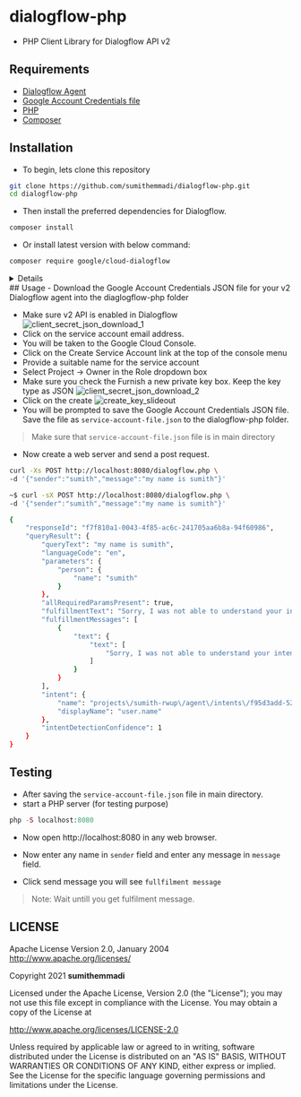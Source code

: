 # dialogflow-php
- PHP Client Library for Dialogflow API v2

## Requirements

* [Dialogflow Agent](https://dialogflow.com/docs/reference/v2-agent-setup)
* [Google Account Credentials file](https://cloud.google.com/docs/authentication/production)
* [PHP ](http://php.net/downloads.php)
* [Composer](https://getcomposer.org/)

## Installation

- To begin, lets clone this repository
```bash
git clone https://github.com/sumithemmadi/dialogflow-php.git
cd dialogflow-php
```
- Then  install the preferred dependencies for Dialogflow.

```bash
composer install
```

- Or install latest version with below command:
```bash
composer require google/cloud-dialogflow
```
<details>
<h2 id="before" data-text="Before you begin">Before you begin</h2>
<p>You should do the following before reading this guide:</p>
<ol>
  <li>Read <a href="/dialogflow/docs/basics">Dialogflow basics</a>. </li>
  <li>Read <a href="/dialogflow/docs/editions">Editions</a>. </li>
</ol>
<h2 id="gcp-console" data-text="About the Google Cloud Console">About the Google Cloud Console</h2>
<p>
<p> The Google Cloud Console ( <a href="https://support.google.com/cloud/answer/3465889?hl=en&ref_topic=3340599" class="external" target="_blank">visit documentation</a>, <a href="https://console.cloud.google.com/" class="external" target="_blank">open console</a>) is a web UI used to provision, configure, manage, and monitor systems that use Google Cloud products. You use the Google Cloud Console to set up and manage Dialogflow resources. </p>
</p>
<h2 id="project" data-text="Create a project">Create a project</h2>
<p>
<p> To use services provided by Google Cloud, you must create a <em>project</em>. A project organizes all your Google Cloud resources. A project consists of a set of collaborators, enabled APIs (and other resources), monitoring tools, billing information, and authentication and access controls. You can create one project, or you can create multiple projects and use them to organize your Google Cloud resources in a <a href="/resource-manager/docs/cloud-platform-resource-hierarchy">resource hierarchy</a>. When creating a project, take note of the <a href="/resource-manager/docs/creating-managing-projects#identifying_projects">project ID</a>. You will need this ID to make API calls. For more information on projects, see the <a href="/resource-manager/docs/creating-managing-projects">Resource Manager documentation</a>. </p>
</p>
<p>The Dialogflow ES Console ( <a href="/dialogflow/docs/console">visit documentation</a>, <a href="https://dialogflow.cloud.google.com" class="external" target="_blank">open console</a>) can optionally create a basic project for you when you create an agent. If you plan on using your project for more than just basic access to a <a href="/dialogflow/docs/editions">free edition</a>, or you plan on using the API, you should create a project with the Google Cloud Console as described below. </p>
<p>We recommend that you create separate projects for experiments, testing, and production. Each project can only create one <a href="/dialogflow/docs/agents-overview">Dialogflow Agent</a>. If you need multiple agents, you will need to create multiple projects. </p>
<p>
<p>In the Google Cloud Console, on the project selector page, select or create a Google Cloud project.</p>
<p>
  <a href="https://console.cloud.google.com/projectselector2/home/dashboard" target="console" track-type="commonIncludes" track-name="consoleLink" track-metadata-end-goal="createProject" class="button button-primary">Go to project selector</a>
</p>
</p>
<aside class="warning">
  <strong>Warning:</strong>
  <span> If a project is deleted, the agents linked to the project cannot be recovered.</span>
</aside>
<h2 id="billing" data-text="Enable billing">Enable billing</h2>
<aside class="note">
  <strong>Note:</strong>
  <span> You can skip this step if you are only using a free <a href="/dialogflow/docs/editions">Dialogflow edition</a>. </span>
</aside>
<p>
<p> A billing account is used to define who pays for a given set of resources, and it can be linked to one or more projects. Project usage is charged to the linked billing account. In most cases, you configure billing when you create a project. For more information, see the <a href="/billing/docs">Billing documentation</a>. </p>
<p> Make sure that billing is enabled for your Cloud project. <a href="/billing/docs/how-to/modify-project#confirm_billing_is_enabled_on_a_project" target="_blank" track-type="commonIncludes" track-name="supportLink" track-metadata-end-goal="enableBilling">Learn how to confirm that billing is enabled for your project</a>. </p>
</p>
<h2 id="api" data-text="Enable the API">Enable the API</h2>
<aside class="note">
  <strong>Note:</strong>
  <span> You can skip this step if you are using the Dialogflow Console to create your project.</span>
</aside>
<p>
<p> You must enable the Dialogflow API for your project. For more information on enabling APIs, see the <a href="/service-usage/docs/enable-disable">Service Usage documentation</a>. 
<img src="https://user-images.githubusercontent.com/50250422/135780264-48c383ce-7942-418f-baf8-703b5257fd30.png"></img>
</p> Enable the Dialogflow API. <p>
  <a href="https://console.cloud.google.com/flows/enableapi?apiid=dialogflow.googleapis.com" target="console" track-type="commonIncludes" track-name="consoleLink" track-metadata-end-goal="enableAPI" class="button button-primary">Enable the API</a>
</p>

</p>
<h2 id="audit-logs" data-text="Enable audit logs">Enable audit logs</h2>
<aside class="note">
  <strong>Note:</strong>
  <span> You can skip this step for non-production agents.</span>
</aside>
<p>Enable Data Access <a href="/dialogflow/es/docs/reference/audit-logging">audit logs</a> for Dialogflow API in your project. This can help you track design-time changes in the Dialogflow agents linked to this project. </p>
<h2 id="auth" data-text="Set up authentication">Set up authentication</h2>
<aside class="note">
  <strong>Note:</strong>
  <span> You can skip this step if you will not be using the API.</span>
</aside>
<p>
<p> If you plan to use the Dialogflow API, you need to set up authentication. Any client application that uses the API must be authenticated and granted access to the requested resources. This section describes important authentication concepts and provides steps for setting it up. For more information, see the <a href="/docs/authentication">Google Cloud authentication overview</a>. </p>
</p>
<h3 id="sa" data-text="About service accounts">About service accounts</h3>
<p>
<p> There are multiple options for authentication, but it is recommended that you use <em>service accounts</em> for authentication and access control. A service account provides credentials for applications, as opposed to end-users. Service accounts are owned by projects, and you can create many service accounts for a project. For more information, see <a href="/iam/docs/understanding-service-accounts">Understanding service accounts</a>. </p>
</p>
<h3 id="role" data-text="About roles">About roles</h3>
<p>
<p> When an identity calls an API, Google Cloud requires that the identity has the appropriate permissions. You can grant permissions by granting <em>roles</em> to a service account. For more information, see the <a href="/iam/docs/understanding-roles">Identity and Access Management (IAM) documentation</a>. </p>
</p>
<p>For the purpose of trying the Dialogflow API, you can use the <strong>Project &gt; Owner</strong> role in steps below, which grants the service account full access to the project. For more information on roles specific to Dialogflow, see the <a href="/dialogflow/docs/access-control">Dialogflow access control document</a>. </p>
<h3 id="keys" data-text="About service account keys">About service account keys</h3>
<p>
<p> Service accounts are associated with one or more public/private key pairs. When you create a new key pair, you download the private key. Your private key is used to generate credentials when calling the API. You are responsible for security of the private key and other management operations, such as key rotation. </p>
</p>
<h3 id="sa-create" data-text="Create a service account and download the private key file">Create a service account and download the private key file</h3>
<p>
<img src="https://user-images.githubusercontent.com/50250422/135780322-ed003c6f-cf2e-47dd-9c0f-e176e90fc91c.png"></img>
<p> Create a service account: </p>
<ol>
  <li>
    <p> In the Cloud Console, go to the <b>Create service account</b> page. </p>
    <a href="https://console.cloud.google.com/projectselector/iam-admin/serviceaccounts/create?supportedpurview=project" class="button button-primary" target="console" track-name="consoleLink" track-type="quickstart" track-metadata-position="body">Go to Create service account</a>
  </li>
  <li> Select a project. </li>
  <li>
    <p> In the <b>Service account name</b> field, enter a name. The Cloud Console fills in the <b>Service account ID</b> field based on this name. </p>
    <p> In the <b>Service account description</b> field, enter a description. For example, <code translate="no" dir="ltr">Service account for quickstart</code>. </p>
  </li>
  <li> Click <b>Create and continue</b>. </li>
  <li>
    <p> Click the <b>Select a role</b> field. </p>
    <p> Under <b>Quick access</b>, click <b>Basic</b>, then click <b>Owner</b>. </p>
    <aside class="note">
      <b>Note</b>: The <b>Role</b> field affects which resources your service account can access in your project. You can revoke these roles or grant additional roles later. In production environments, do not grant the Owner, Editor, or Viewer roles. Instead, grant a <a href="/iam/docs/understanding-roles#predefined_roles">predefined role</a> or <a href="/iam/docs/understanding-custom-roles">custom role</a> that meets your needs.
    </aside>
  </li>
  <li> Click <b>Continue</b>. </li>
  <li>
    <p> Click <b>Done</b> to finish creating the service account. </p>
    <p> Do not close your browser window. You will use it in the next step. </p>
  </li>
</ol>
<p> Create a service account key: </p>
<ol>
  <li> In the Cloud Console, click the email address for the service account that you created. </li>
  <li> Click <b>Keys</b>. </li>
  <li> Click <b>Add key</b>, then click <b>Create new key</b>. </li>
  <li> Click <b>Create</b>. A JSON key file is downloaded to your computer. </li>
  <img src="https://user-images.githubusercontent.com/50250422/135780443-9d351d03-405c-49a4-9317-9131bab92041.png"></img>
  <li> Click <b>Close</b>. </li>
</ol>
</p>
</details>
## Usage
- Download the Google Account Credentials JSON file for your v2 Dialogflow agent into the diaglogflow-php folder

- Make sure v2 API is enabled in Dialogflow
![client_secret_json_download_1](https://user-images.githubusercontent.com/50250422/135780264-48c383ce-7942-418f-baf8-703b5257fd30.png)
- Click on the service account email address.
- You will be taken to the Google Cloud Console.
- Click on the Create Service Account link at the top of the console menu
- Provide a suitable name for the service account
- Select Project -> Owner in the Role dropdown box
- Make sure you check the Furnish a new private key box. Keep the key type as JSON
![client_secret_json_download_2](https://user-images.githubusercontent.com/50250422/135780322-ed003c6f-cf2e-47dd-9c0f-e176e90fc91c.png)
- Click on the create
![create_key_slideout](https://user-images.githubusercontent.com/50250422/135780443-9d351d03-405c-49a4-9317-9131bab92041.png)
- You will be prompted to save the Google Account Credentials JSON file. Save the file as `service-account-file.json` to the dialogflow-php folder.
> Make sure that `service-account-file.json` file is in  main directory
- Now create a web server and send a post request.
```sh
curl -Xs POST http://localhost:8080/dialogflow.php \
-d '{"sender":"sumith","message":"my name is sumith"}'
```
```sh
~$ curl -sX POST http://localhost:8080/dialogflow.php \
-d '{"sender":"sumith","message":"my name is sumith"}'

{
    "responseId": "f7f810a1-0043-4f85-ac6c-241705aa6b8a-94f60986",
    "queryResult": {
        "queryText": "my name is sumith",
        "languageCode": "en",
        "parameters": {
            "person": {
                "name": "sumith"
            }
        },
        "allRequiredParamsPresent": true,
        "fulfillmentText": "Sorry, I was not able to understand your intention . I'm trying to get better at this thing.",
        "fulfillmentMessages": [
            {
                "text": {
                    "text": [
                        "Sorry, I was not able to understand your intention . I'm trying to get better at this thing."
                    ]
                }
            }
        ],
        "intent": {
            "name": "projects\/sumith-rwup\/agent\/intents\/f95d3add-52fb-4119-87f0-e1717181173d",
            "displayName": "user.name"
        },
        "intentDetectionConfidence": 1
    }
}
```

## Testing
- After saving the `service-account-file.json` file in main directory.
- start a PHP server (for testing purpose)
```php
php -S localhost:8080
```
- Now open http://localhost:8080 in any web browser.

- Now enter any name in `sender` field and enter any message in `message` field.
- Click send message you will see `fullfilment message` 
> Note: Wait untill you get fulfilment message.

## LICENSE
   Apache License
   Version 2.0, January 2004
   http://www.apache.org/licenses/

   Copyright  2021  <b>sumithemmadi</b>

   Licensed under the Apache License, Version 2.0 (the "License");
   you may not use this file except in compliance with the License.
   You may obtain a copy of the License at

   http://www.apache.org/licenses/LICENSE-2.0

   Unless required by applicable law or agreed to in writing, software
   distributed under the License is distributed on an "AS IS" BASIS,
   WITHOUT WARRANTIES OR CONDITIONS OF ANY KIND, either express or implied.
   See the License for the specific language governing permissions and
   limitations under the License.

